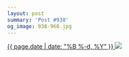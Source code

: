 ```yaml
---
layout: post
summary: 'Post #938'
og_image: 938-960.jpg
---
```


<p>
 <time>
  <a href="/938">
   {{ page.date | date: "%B %-d, %Y" }}
  </a>
 </time>
 <a href="/938">
  <img data-taken="10/7/2019" sizes="(min-width: 700px) 50vw, calc(100vw - 2rem)" src="{{ site.assets_url }}/938-480.jpg" srcset="{{ site.assets_url }}/938-240.jpg 240w, {{ site.assets_url }}/938-480.jpg 480w, {{ site.assets_url }}/938-720.jpg 720w, {{ site.assets_url }}/938-960.jpg 960w"/>
 </a>
</p>
